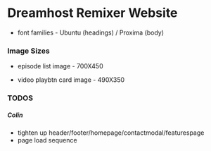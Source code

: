 
# Dreamhost Remixer Website

* font families - Ubuntu (headings) / Proxima (body)

### Image Sizes

* episode list image - 700X450

* video playbtn card image - 490X350



### TODOS

##### Colin

- tighten up header/footer/homepage/contactmodal/featurespage
- page load sequence